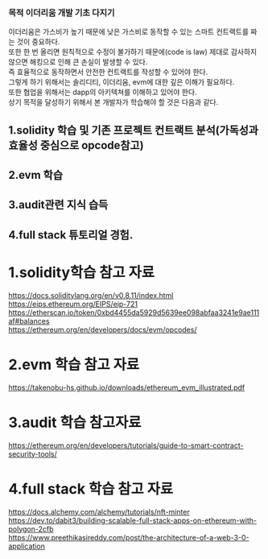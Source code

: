 ### 목적 이더리움 개발 기초 다지기 <br>
이더리움은 가스비가 높기 때문에 낮은 가스비로 동작할 수 있는 스마트 컨트랙트를 짜는 것이 중요하다.<br> 또한 한 번 올리면 원칙적으로 수정이 불가하기 때문에(code is law) 제대로 감사하지 않으면 해킹으로 인해 큰 손실이 발생할 수 있다.<br> 즉 효율적으로 동작하면서 안전한 컨트랙트를 작성할 수 있어야 한다.<br> 그렇게 하기 위해서는 솔리디티, 이더리움, evm에 대한 깊은 이해가 필요하다.<br> 또한 협업을 위해서는 dapp의 아키텍쳐를 이해하고 있어야 한다.<br>
상기 목적을 달성하기 위해서 본 개발자가 학습해야 할 것은 다음과 같다.<br>
## 1.solidity 학습 및 기존 프로젝트 컨트랙트 분석(가독성과 효율성 중심으로 opcode참고)<br>
## 2.evm 학습<br>
## 3.audit관련 지식 습득<br>
## 4.full stack 튜토리얼 경험.<br>

# 1.solidity학습 참고 자료<br>
https://docs.soliditylang.org/en/v0.8.11/index.html<br>
https://eips.ethereum.org/EIPS/eip-721<br>
https://etherscan.io/token/0xbd4455da5929d5639ee098abfaa3241e9ae111af#balances<br>
https://ethereum.org/en/developers/docs/evm/opcodes/

# 2.evm 학습 참고 자료<br>
https://takenobu-hs.github.io/downloads/ethereum_evm_illustrated.pdf<br>

# 3.audit 학습 참고자료<br>
https://ethereum.org/en/developers/tutorials/guide-to-smart-contract-security-tools/

# 4.full stack 학습 참고 자료<br>

https://docs.alchemy.com/alchemy/tutorials/nft-minter<br>
https://dev.to/dabit3/building-scalable-full-stack-apps-on-ethereum-with-polygon-2cfb<br>
https://www.preethikasireddy.com/post/the-architecture-of-a-web-3-0-application<br>